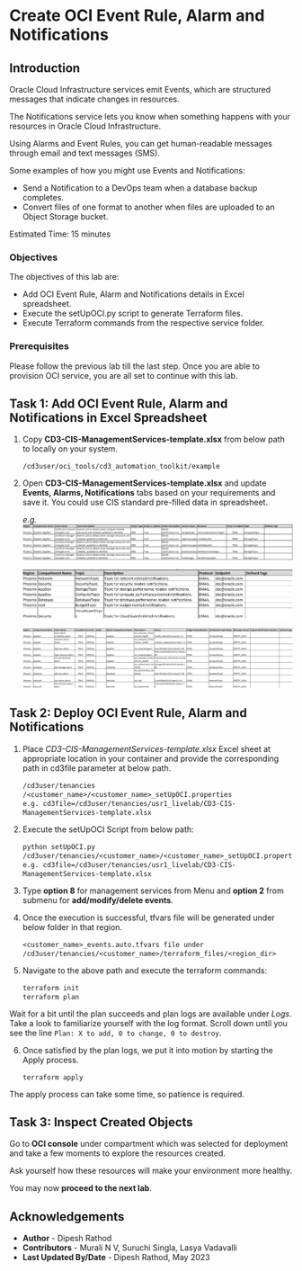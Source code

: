 # Create OCI Event Rule, Alarm and Notifications

## Introduction

Oracle Cloud Infrastructure services emit Events, which are structured messages that indicate changes in resources. 

The Notifications service lets you know when something happens with your resources in Oracle Cloud Infrastructure. 

Using Alarms and Event Rules, you can get human-readable messages through email and text messages (SMS).

Some examples of how you might use Events and Notifications: 

- Send a Notification to a DevOps team when a database backup completes.
- Convert files of one format to another when files are uploaded to an Object Storage bucket.

Estimated Time: 15 minutes

### Objectives

The objectives of this lab are:

- Add OCI Event Rule, Alarm and Notifications details in Excel spreadsheet.
- Execute the setUpOCI.py script to generate Terraform files.
- Execute Terraform commands from the respective service folder.

### Prerequisites
Please follow the previous lab till the last step. Once you are able to provision OCI service, you are all set to continue with this lab.

## Task 1: Add OCI Event Rule, Alarm and Notifications in Excel Spreadsheet

1. Copy __CD3-CIS-ManagementServices-template.xlsx__ from below path to locally on your system.

    ```
    /cd3user/oci_tools/cd3_automation_toolkit/example
    ```

2. Open __CD3-CIS-ManagementServices-template.xlsx__ and update __Events, Alarms, Notifications__ tabs based on your requirements and save it. You could use CIS standard pre-filled data in spreadsheet.

    _e.g._ ![Event Rule](images/event_rule.jpg)

    ![Notifications](images/notifications.jpg)

    ![Alarms](images/alarms.jpg)

## Task 2: Deploy OCI Event Rule, Alarm and Notifications

1. Place _CD3-CIS-ManagementServices-template.xlsx_ Excel sheet at appropriate location in your container and provide the corresponding path in cd3file parameter at below path.

    ```
    /cd3user/tenancies /<customer_name>/<customer_name>_setUpOCI.properties
    e.g. cd3file=/cd3user/tenancies/usr1_livelab/CD3-CIS-ManagementServices-template.xlsx
    ```

2. Execute the setUpOCI Script from below path:

    ```
    python setUpOCI.py /cd3user/tenancies/<customer_name>/<customer_name>_setUpOCI.properties
    e.g. cd3file=/cd3user/tenancies/usr1_livelab/CD3-CIS-ManagementServices-template.xlsx
    ```

3. Type __option 8__ for management services from Menu and __option 2__ from submenu for __add/modify/delete events__.

4. Once the execution is successful, tfvars file will be generated under below folder in that region.

    ```
    <customer_name>_events.auto.tfvars file under /cd3user/tenancies/<customer_name>/terraform_files/<region_dir>
    ```

5. Navigate to the above path and execute the terraform commands:

    ```
    terraform init
    terraform plan
    ```

Wait for a bit until the plan succeeds and plan logs are available under _Logs_. Take a look to familiarize yourself with the log format. Scroll down until you see the line `Plan: X to add, 0 to change, 0 to destroy`.

6. Once satisfied by the plan logs, we put it into motion by starting the Apply process.

    ```
    terraform apply
    ```
The apply process can take some time, so patience is required.

## Task 3: Inspect Created Objects

Go to __OCI console__ under compartment which was selected for deployment and take a few moments to explore the resources created. 

Ask yourself how these resources will make your environment more healthy.

You may now __proceed to the next lab__.

## Acknowledgements

- __Author__ - Dipesh Rathod
- __Contributors__ - Murali N V, Suruchi Singla, Lasya Vadavalli
- __Last Updated By/Date__ - Dipesh Rathod, May 2023

